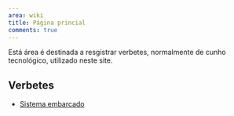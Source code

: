 ```yaml
---
area: wiki
title: Página princial 
comments: true
---
```


Está área é destinada a resgistrar verbetes, normalmente de cunho tecnológico, utilizado neste site.

## Verbetes

* [Sistema embarcado](sistema_embarcado.md)
